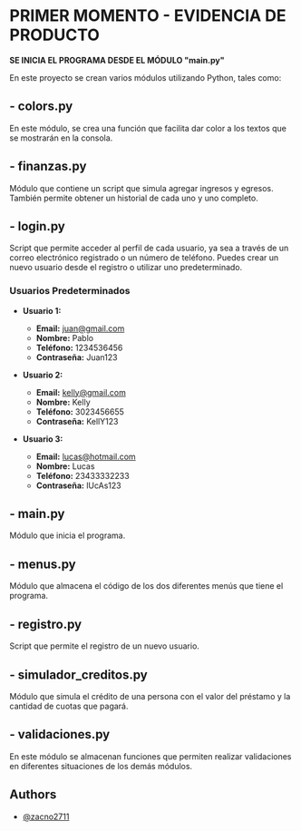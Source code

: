 # PRIMER MOMENTO - EVIDENCIA DE PRODUCTO

**SE INICIA EL PROGRAMA DESDE EL MÓDULO "main.py"**

En este proyecto se crean varios módulos utilizando Python, tales como:

## - colors.py

En este módulo, se crea una función que facilita dar color a los textos que se mostrarán en la consola.

## - finanzas.py

Módulo que contiene un script que simula agregar ingresos y egresos. También permite obtener un historial de cada uno y uno completo.

## - login.py

Script que permite acceder al perfil de cada usuario, ya sea a través de un correo electrónico registrado o un número de teléfono. Puedes crear un nuevo usuario desde el registro o utilizar uno predeterminado.

### Usuarios Predeterminados

- **Usuario 1:**
  - **Email:** juan@gmail.com
  - **Nombre:** Pablo
  - **Teléfono:** 1234536456
  - **Contraseña:** Juan123

- **Usuario 2:**
  - **Email:** kelly@gmail.com
  - **Nombre:** Kelly
  - **Teléfono:** 3023456655
  - **Contraseña:** KellY123

- **Usuario 3:**
  - **Email:** lucas@hotmail.com
  - **Nombre:** Lucas
  - **Teléfono:** 23433332233
  - **Contraseña:** lUcAs123

## - main.py

Módulo que inicia el programa.

## - menus.py

Módulo que almacena el código de los dos diferentes menús que tiene el programa.

## - registro.py

Script que permite el registro de un nuevo usuario.

## - simulador_creditos.py

Módulo que simula el crédito de una persona con el valor del préstamo y la cantidad de cuotas que pagará.

## - validaciones.py

En este módulo se almacenan funciones que permiten realizar validaciones en diferentes situaciones de los demás módulos.

## Authors

- [@zacno2711](https://github.com/zacno2711)


